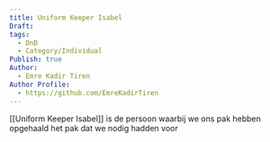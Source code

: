 ```yaml
---
title: Uniform Keeper Isabel
Draft: 
tags:
  - DnD
  - Category/Individual
Publish: true
Author:
  - Emre Kadir Tiren
Author Profile:
  - https://github.com/EmreKadirTiren
---
```

[[Uniform Keeper Isabel]] is de persoon waarbij we ons pak hebben opgehaald het pak dat we nodig hadden voor